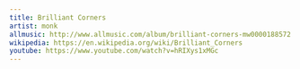 ```yaml
---
title: Brilliant Corners
artist: monk
allmusic: http://www.allmusic.com/album/brilliant-corners-mw0000188572
wikipedia: https://en.wikipedia.org/wiki/Brilliant_Corners
youtube: https://www.youtube.com/watch?v=hRIXys1xMGc
---
```

